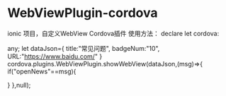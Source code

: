 # WebViewPlugin-cordova
ionic 项目，自定义WebView Cordova插件
使用方法：
declare let cordova:

any; let dataJson={
   title:"常见问题", 
   badgeNum:"10", 
   URL:"https://www.baidu.com/"
}
cordova.plugins.WebViewPlugin.showWebView(dataJson,(msg)=>{
  if("openNews"==msg){
  
  }
},null);

